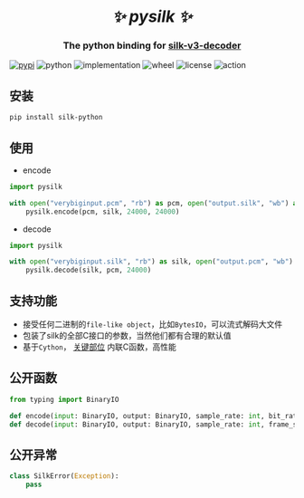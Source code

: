 <h1 align="center"><i>✨ pysilk ✨ </i></h1>

<h3 align="center">The python binding for <a href="https://github.com/kn007/silk-v3-decoder">silk-v3-decoder</a> </h3>

[![pypi](https://img.shields.io/pypi/v/silk-python.svg)](https://pypi.org/project/silk-python/)
![python](https://img.shields.io/pypi/pyversions/silk-python)
![implementation](https://img.shields.io/pypi/implementation/silk-python)
![wheel](https://img.shields.io/pypi/wheel/silk-python)
![license](https://img.shields.io/github/license/synodriver/pysilk.svg)
![action](https://img.shields.io/github/workflow/status/synodriver/pysilk/build%20wheel)

## 安装
```bash
pip install silk-python
```


## 使用
- encode
```python
import pysilk

with open("verybiginput.pcm", "rb") as pcm, open("output.silk", "wb") as silk:
    pysilk.encode(pcm, silk, 24000, 24000)
```

- decode

```python
import pysilk

with open("verybiginput.silk", "rb") as silk, open("output.pcm", "wb") as pcm:
    pysilk.decode(silk, pcm, 24000)
```

## 支持功能
- 接受任何二进制的```file-like object```，比如```BytesIO```，可以流式解码大文件
- 包装了silk的全部C接口的参数，当然他们都有合理的默认值
- 基于```Cython```， [关键部位](https://github.com/synodriver/pysilk/blob/stream/pysilk/silk.pxd#L43-L65) 内联C函数，高性能


## 公开函数
```python
from typing import BinaryIO

def encode(input: BinaryIO, output: BinaryIO, sample_rate: int, bit_rate: int, max_internal_sample_rate: int = 24000, packet_loss_percentage: int = 0, complexity: int = 2, use_inband_fec: bool = False, use_dtx: bool = False, tencent: bool = True) -> bytes: ...
def decode(input: BinaryIO, output: BinaryIO, sample_rate: int, frame_size: int = 0, frames_per_packet: int = 1, more_internal_decoder_frames: bool = False, in_band_fec_offset: int = 0, loss: bool = False) -> bytes: ...
```

## 公开异常
```python
class SilkError(Exception):
    pass
```